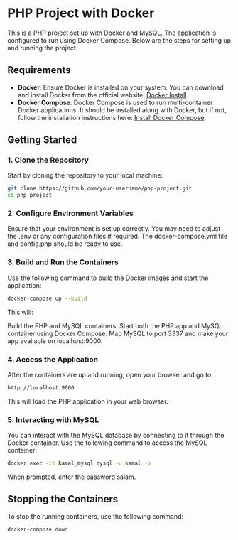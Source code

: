 # PHP Project with Docker

This is a PHP project set up with Docker and MySQL. The application is configured to run using Docker Compose. Below are the steps for setting up and running the project.

## Requirements

- **Docker**: Ensure Docker is installed on your system. You can download and install Docker from the official website: [Docker Install](https://www.docker.com/get-started).
- **Docker Compose**: Docker Compose is used to run multi-container Docker applications. It should be installed along with Docker, but if not, follow the installation instructions here: [Install Docker Compose](https://docs.docker.com/compose/install/).

## Getting Started

### 1. Clone the Repository

Start by cloning the repository to your local machine:

```bash
git clone https://github.com/your-username/php-project.git
cd php-project
```

### 2. Configure Environment Variables
Ensure that your environment is set up correctly. You may need to adjust the .env or any configuration files if required. The docker-compose.yml file and config.php should be ready to use.

### 3. Build and Run the Containers
Use the following command to build the Docker images and start the application:

```bash
docker-compose up --build
```

This will:

Build the PHP and MySQL containers.
Start both the PHP app and MySQL container using Docker Compose.
Map MySQL to port 3337 and make your app available on localhost:9000.

### 4. Access the Application
After the containers are up and running, open your browser and go to:

```bash
http://localhost:9000
```
This will load the PHP application in your web browser.

### 5. Interacting with MySQL
You can interact with the MySQL database by connecting to it through the Docker container. Use the following command to access the MySQL container:

```bash
docker exec -it kamal_mysql mysql -u kamal -p
```
When prompted, enter the password salam.

## Stopping the Containers
To stop the running containers, use the following command:

```bash
docker-compose down
```
